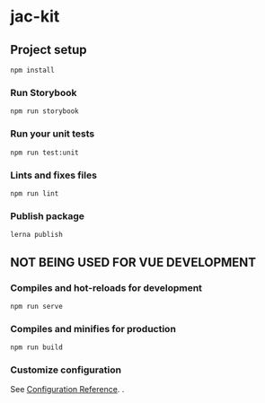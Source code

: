 # jac-kit

## Project setup
```
npm install
```

### Run Storybook
```
npm run storybook
```

### Run your unit tests
```
npm run test:unit
```

### Lints and fixes files
```
npm run lint
```

### Publish package
```
lerna publish
```



## NOT BEING USED FOR VUE DEVELOPMENT

### Compiles and hot-reloads for development
```
npm run serve
```

### Compiles and minifies for production
```
npm run build
```


### Customize configuration
See [Configuration Reference](https://cli.vuejs.org/config/).
.

